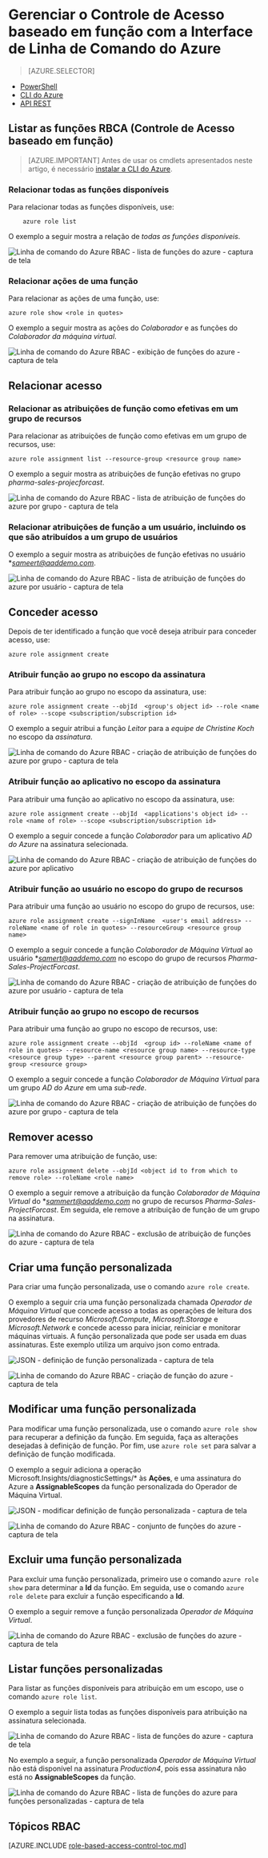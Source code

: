 <properties
	pageTitle="Gerenciar função com base no Controle de Acesso (RBAC) com o CLI do Azure | Microsoft Azure"
	description="Saiba como gerenciar o acesso baseado em função (RBAC) com a interface de linha de comando do Azure ao relacionar as funções e ações de função, atribuir funções às assinaturas e escopos de aplicativo."
	services="active-directory"
	documentationCenter=""
	authors="kgremban"
	manager="stevenpo"
	editor=""/>

<tags
	ms.service="active-directory"
	ms.devlang="na"
	ms.topic="article"
	ms.tgt_pltfrm="na"
	ms.workload="identity"
	ms.date="02/29/2016"
	ms.author="kgremban"/>

# Gerenciar o Controle de Acesso baseado em função com a Interface de Linha de Comando do Azure

> [AZURE.SELECTOR]
- [PowerShell](role-based-access-control-manage-access-powershell.md)
- [CLI do Azure](role-based-access-control-manage-access-azure-cli.md)
- [API REST](role-based-access-control-manage-access-rest.md)

## Listar as funções RBCA (Controle de Acesso baseado em função)

>[AZURE.IMPORTANT] Antes de usar os cmdlets apresentados neste artigo, é necessário [instalar a CLI do Azure](../xplat-cli-install.md).

###	Relacionar todas as funções disponíveis
Para relacionar todas as funções disponíveis, use:

		azure role list

O exemplo a seguir mostra a relação de *todas as funções disponíveis*.

![Linha de comando do Azure RBAC - lista de funções do azure - captura de tela](./media/role-based-access-control-manage-access-azure-cli/1-azure-role-list.png)

###	Relacionar ações de uma função
Para relacionar as ações de uma função, use:

    azure role show <role in quotes>

O exemplo a seguir mostra as ações do *Colaborador* e as funções do *Colaborador da máquina virtual*.

![Linha de comando do Azure RBAC - exibição de funções do azure - captura de tela](./media/role-based-access-control-manage-access-azure-cli/1-azure-role-show.png)

##	Relacionar acesso
###	Relacionar as atribuições de função como efetivas em um grupo de recursos
Para relacionar as atribuições de função como efetivas em um grupo de recursos, use:

    azure role assignment list --resource-group <resource group name>

O exemplo a seguir mostra as atribuições de função efetivas no grupo *pharma-sales-projecforcast*.

![Linha de comando do Azure RBAC - lista de atribuição de funções do azure por grupo - captura de tela](./media/role-based-access-control-manage-access-azure-cli/4-azure-role-assignment-list-1.png)

###	Relacionar atribuições de função a um usuário, incluindo os que são atribuídos a um grupo de usuários

O exemplo a seguir mostra as atribuições de função efetivas no usuário **sameert@aaddemo.com*.

![Linha de comando do Azure RBAC - lista de atribuição de funções do azure por usuário - captura de tela](./media/role-based-access-control-manage-access-azure-cli/4-azure-role-assignment-list-2.png)

##	Conceder acesso
Depois de ter identificado a função que você deseja atribuir para conceder acesso, use:

    azure role assignment create

###	Atribuir função ao grupo no escopo da assinatura
Para atribuir função ao grupo no escopo da assinatura, use:

	azure role assignment create --objId  <group's object id> --role <name of role> --scope <subscription/subscription id>

O exemplo a seguir atribui a função *Leitor* para a *equipe de Christine Koch* no escopo da *assinatura*.

![Linha de comando do Azure RBAC - criação de atribuição de funções do azure por grupo - captura de tela](./media/role-based-access-control-manage-access-azure-cli/2-azure-role-assignment-create-1.png)

###	Atribuir função ao aplicativo no escopo da assinatura
Para atribuir uma função ao aplicativo no escopo da assinatura, use:

    azure role assignment create --objId  <applications's object id> --role <name of role> --scope <subscription/subscription id>

O exemplo a seguir concede a função *Colaborador* para um aplicativo *AD do Azure* na assinatura selecionada.

 ![Linha de comando do Azure RBAC - criação de atribuição de funções do azure por aplicativo](./media/role-based-access-control-manage-access-azure-cli/2-azure-role-assignment-create-2.png)

###	Atribuir função ao usuário no escopo do grupo de recursos
Para atribuir uma função ao usuário no escopo do grupo de recursos, use:

	azure role assignment create --signInName  <user's email address> --roleName <name of role in quotes> --resourceGroup <resource group name>

O exemplo a seguir concede a função *Colaborador de Máquina Virtual* ao usuário **samert@aaddemo.com* no escopo do grupo de recursos *Pharma-Sales-ProjectForcast*.

![Linha de comando do Azure RBAC - criação de atribuição de funções do azure por usuário - captura de tela](./media/role-based-access-control-manage-access-azure-cli/2-azure-role-assignment-create-3.png)

###	Atribuir função ao grupo no escopo de recursos
Para atribuir uma função ao grupo no escopo de recursos, use:

    azure role assignment create --objId  <group id> --roleName <name of role in quotes> --resource-name <resource group name> --resource-type <resource group type> --parent <resource group parent> --resource-group <resource group>

O exemplo a seguir concede a função *Colaborador de Máquina Virtual* para um grupo *AD do Azure* em uma *sub-rede*.

![Linha de comando do Azure RBAC - criação de atribuição de funções do azure por grupo - captura de tela](./media/role-based-access-control-manage-access-azure-cli/2-azure-role-assignment-create-4.png)

##	Remover acesso
Para remover uma atribuição de função, use:

    azure role assignment delete --objId <object id to from which to remove role> --roleName <role name>

O exemplo a seguir remove a atribuição da função *Colaborador de Máquina Virtual* do **sammert@aaddemo.com* no grupo de recursos *Pharma-Sales-ProjectForcast*. Em seguida, ele remove a atribuição de função de um grupo na assinatura.

![Linha de comando do Azure RBAC - exclusão de atribuição de funções do azure - captura de tela](./media/role-based-access-control-manage-access-azure-cli/3-azure-role-assignment-delete.png)

## Criar uma função personalizada
Para criar uma função personalizada, use o comando `azure role create`.

O exemplo a seguir cria uma função personalizada chamada *Operador de Máquina Virtual* que concede acesso a todas as operações de leitura dos provedores de recurso *Microsoft.Compute*, *Microsoft.Storage* e *Microsoft.Network* e concede acesso para iniciar, reiniciar e monitorar máquinas virtuais. A função personalizada que pode ser usada em duas assinaturas. Este exemplo utiliza um arquivo json como entrada.

![JSON - definição de função personalizada - captura de tela](./media/role-based-access-control-manage-access-azure-cli/2-azure-role-create-1.png)

![Linha de comando do Azure RBAC - criação de função do azure - captura de tela](./media/role-based-access-control-manage-access-azure-cli/2-azure-role-create-2.png)

## Modificar uma função personalizada

Para modificar uma função personalizada, use o comando `azure role show` para recuperar a definição da função. Em seguida, faça as alterações desejadas à definição de função. Por fim, use `azure role set` para salvar a definição de função modificada.

O exemplo a seguir adiciona a operação Microsoft.Insights/diagnosticSettings/* às **Ações**, e uma assinatura do Azure a **AssignableScopes** da função personalizada do Operador de Máquina Virtual.

![JSON - modificar definição de função personalizada - captura de tela](./media/role-based-access-control-manage-access-azure-cli/3-azure-role-set-1.png)

![Linha de comando do Azure RBAC - conjunto de funções do azure - captura de tela](./media/role-based-access-control-manage-access-azure-cli/3-azure-role-set2.png)

## Excluir uma função personalizada

Para excluir uma função personalizada, primeiro use o comando `azure role show` para determinar a **Id** da função. Em seguida, use o comando `azure role delete` para excluir a função especificando a **Id**.

O exemplo a seguir remove a função personalizada *Operador de Máquina Virtual*.

![Linha de comando do Azure RBAC - exclusão de funções do azure - captura de tela](./media/role-based-access-control-manage-access-azure-cli/4-azure-role-delete.png)

## Listar funções personalizadas

Para listar as funções disponíveis para atribuição em um escopo, use o comando `azure role list`.

O exemplo a seguir lista todas as funções disponíveis para atribuição na assinatura selecionada.

![Linha de comando do Azure RBAC - lista de funções do azure - captura de tela](./media/role-based-access-control-manage-access-azure-cli/5-azure-role-list1.png)

No exemplo a seguir, a função personalizada *Operador de Máquina Virtual* não está disponível na assinatura *Production4*, pois essa assinatura não está no **AssignableScopes** da função.

![Linha de comando do Azure RBAC - lista de funções do azure para funções personalizadas - captura de tela](./media/role-based-access-control-manage-access-azure-cli/5-azure-role-list2.png)





## Tópicos RBAC
[AZURE.INCLUDE [role-based-access-control-toc.md](../../includes/role-based-access-control-toc.md)]

<!---HONumber=AcomDC_0302_2016-->